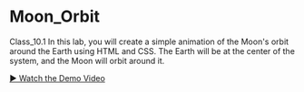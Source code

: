 # Moon_Orbit
Class_10.1
In this lab, you will create a simple animation of the Moon's orbit around the Earth using HTML and CSS. The Earth will be at the center of the system, and the Moon will orbit around it.


<a href="https://drive.google.com/file/d/1cv2yeRtqdLXw-5vvflMPRzH3VD01ytVH/view?usp=sharing" target="_blank">▶️ Watch the Demo Video</a>
